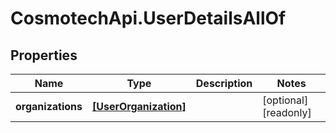 # CosmotechApi.UserDetailsAllOf

## Properties

Name | Type | Description | Notes
------------ | ------------- | ------------- | -------------
**organizations** | [**[UserOrganization]**](UserOrganization.md) |  | [optional] [readonly] 


